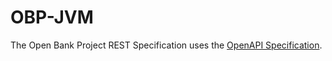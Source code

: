 # OBP-JVM
The Open Bank Project REST Specification uses the [OpenAPI Specification](
https://github.com/OAI/OpenAPI-Specification/blob/master/versions/2.0.md).




